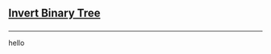 <h2><a href="https://leetcode.com/problems/invert-binary-tree/submissions/900619119/">Invert Binary Tree</a></h2><h3></h3><hr>hello